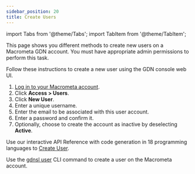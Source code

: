 ```yaml
---
sidebar_position: 20
title: Create Users
---
```


import Tabs from '@theme/Tabs';
import TabItem from '@theme/TabItem';

This page shows you different methods to create new users on a Macrometa GDN account. You must have appropriate admin permissions to perform this task.

<Tabs groupId="operating-systems">
<TabItem value="console" label="Web Console">

Follow these instructions to create a new user using the GDN console web UI.

1. [Log in to your Macrometa account](https://auth-play.macrometa.io/).
1. Click **Access > Users**.
1. Click **New User**.
1. Enter a unique username.
1. Enter the email to be associated with this user account.
1. Enter a password and confirm it.
1. Optionally, choose to create the account as inactive by deselecting **Active**.

</TabItem>
<TabItem value="api" label="REST API">

Use our interactive API Reference with code generation in 18 programming languages to 
[Create User](https://www.macrometa.com/docs/api#/operations/CreateUser).

</TabItem>
<TabItem value="cli" label="CLI">

Use the [gdnsl user](../../cli/users-cli.md) CLI command to create a user on the Macrometa account.

</TabItem>
</Tabs>
